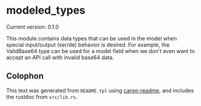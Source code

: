 # modeled_types

Current version: 0.1.0

This module contains data types that can be used in the model when special input/output
(ser/de) behavior is desired.  For example, the ValidBase64 type can be used for a model field
when we don't even want to accept an API call with invalid base64 data.

## Colophon

This text was generated from `README.tpl` using [cargo-readme](https://crates.io/crates/cargo-readme), and includes the rustdoc from `src/lib.rs`.
